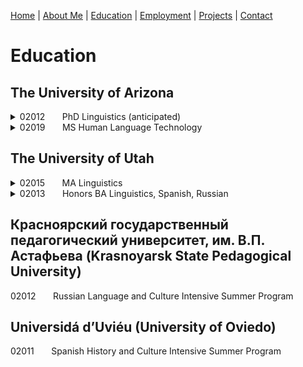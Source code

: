 [Home](index.md) | [About Me](aboutme.md) | [Education](education.md) | [Employment](employment.md) | [Projects](projects.md) | [Contact](contact.md)

# Education

## The University of Arizona

<details>
<summary>02012 &nbsp;&nbsp;&nbsp;&nbsp;&nbsp; PhD Linguistics (anticipated)</summary>


Dissertation Committee:  
- Andrew Carnie (chair)  
- Michael Hammond  
- Mihai Surdeanu  
</details>

<details>
<summary>02019 &nbsp;&nbsp;&nbsp;&nbsp;&nbsp; MS Human Language Technology</summary>


Internship Committee:  
- Michael Hammond (chair)  
- Sandiway Fong  
- Andrew Carnie 
 
Internship Report:&nbsp;&nbsp;Bootstrapping Enterprise Chatbots with Rasa
</details>

## The University of Utah

<details>
<summary>02015 &nbsp;&nbsp;&nbsp;&nbsp;&nbsp; MA Linguistics</summary>

  
Thesis:&nbsp;&nbsp;[Icelandic Quirky Agreement Restrictions:  Evidence for Phi-Defective T in Quirky Subject Constructions](https://zupon.github.io/files/zupon_ma_thesis.pdf)  
Committee: 
- Edward J. Rubin (chair) 
- Aniko Csirmaz 
- Benjamin Slade 
</details>

<details>
<summary>02013 &nbsp;&nbsp;&nbsp;&nbsp;&nbsp; Honors BA Linguistics, Spanish, Russian</summary>

  
Honors Thesis:&nbsp;&nbsp;[Restrictions on Denominal Verb Formation](http://zupon.github.io/files/zupon_ba_thesis.pdf)  
Thesis Advisor:&nbsp;&nbsp;Edward J. Rubin
</details>

## Красноярский государственный педагогический университет, им. В.П. Астафьева (Krasnoyarsk State Pedagogical University)

02012 &nbsp;&nbsp;&nbsp;&nbsp;&nbsp; Russian Language and Culture Intensive Summer Program

## Universidá d’Uviéu (University of Oviedo)

02011 &nbsp;&nbsp;&nbsp;&nbsp;&nbsp; Spanish History and Culture Intensive Summer Program
